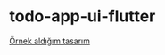 # todo-app-ui-flutter


<a href="https://dribbble.com/shots/6581661-To-Do-App-Task-manager-concept">Örnek aldığım tasarım</a>
